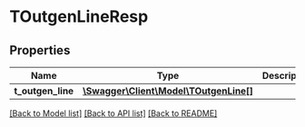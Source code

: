 # TOutgenLineResp

## Properties
Name | Type | Description | Notes
------------ | ------------- | ------------- | -------------
**t_outgen_line** | [**\Swagger\Client\Model\TOutgenLine[]**](TOutgenLine.md) |  | [optional] 

[[Back to Model list]](../README.md#documentation-for-models) [[Back to API list]](../README.md#documentation-for-api-endpoints) [[Back to README]](../README.md)


